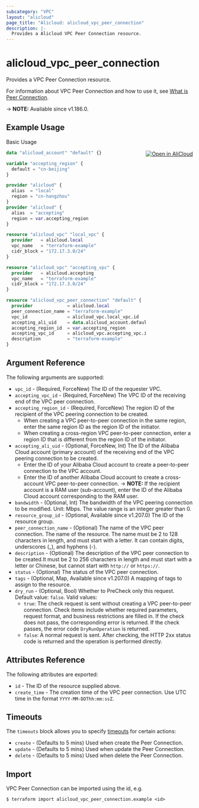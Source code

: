 ```yaml
---
subcategory: "VPC"
layout: "alicloud"
page_title: "Alicloud: alicloud_vpc_peer_connection"
description: |-
  Provides a Alicloud VPC Peer Connection resource.
---
```


# alicloud_vpc_peer_connection

Provides a VPC Peer Connection resource.

For information about VPC Peer Connection and how to use it, see [What is Peer Connection](https://www.alibabacloud.com/help/en/virtual-private-cloud/latest/createvpcpeer).

-> **NOTE:** Available since v1.186.0.

## Example Usage
<div class="oics-button" style="float: right;margin: 0 0 -40px 0;">
  <a href="https://api.aliyun.com/api-tools/terraform?resource=alicloud_vpc_peer_connection&exampleId=294fed06-9b0d-e5fe-a093-4ebb1a7b8fe9e29c352b&activeTab=example&spm=docs.r.vpc_peer_connection.0.294fed069b" target="_blank">
    <img alt="Open in AliCloud" src="https://img.alicdn.com/imgextra/i1/O1CN01hjjqXv1uYUlY56FyX_!!6000000006049-55-tps-254-36.svg" style="max-height: 44px; margin: 32px auto; max-width: 100%;">
  </a>
</div>

Basic Usage

```terraform
data "alicloud_account" "default" {}

variable "accepting_region" {
  default = "cn-beijing"
}

provider "alicloud" {
  alias  = "local"
  region = "cn-hangzhou"
}
provider "alicloud" {
  alias  = "accepting"
  region = var.accepting_region
}

resource "alicloud_vpc" "local_vpc" {
  provider   = alicloud.local
  vpc_name   = "terraform-example"
  cidr_block = "172.17.3.0/24"
}

resource "alicloud_vpc" "accepting_vpc" {
  provider   = alicloud.accepting
  vpc_name   = "terraform-example"
  cidr_block = "172.17.3.0/24"
}

resource "alicloud_vpc_peer_connection" "default" {
  provider             = alicloud.local
  peer_connection_name = "terraform-example"
  vpc_id               = alicloud_vpc.local_vpc.id
  accepting_ali_uid    = data.alicloud_account.default.id
  accepting_region_id  = var.accepting_region
  accepting_vpc_id     = alicloud_vpc.accepting_vpc.id
  description          = "terraform-example"
}
```

## Argument Reference

The following arguments are supported:

* `vpc_id` - (Required, ForceNew) The ID of the requester VPC.
* `accepting_vpc_id` - (Required, ForceNew) The VPC ID of the receiving end of the VPC peer connection.
* `accepting_region_id` - (Required, ForceNew) The region ID of the recipient of the VPC peering connection to be created.
  - When creating a VPC peer-to-peer connection in the same region, enter the same region ID as the region ID of the initiator.
  - When creating a cross-region VPC peer-to-peer connection, enter a region ID that is different from the region ID of the initiator.
* `accepting_ali_uid` - (Optional, ForceNew, Int) The ID of the Alibaba Cloud account (primary account) of the receiving end of the VPC peering connection to be created.
  - Enter the ID of your Alibaba Cloud account to create a peer-to-peer connection to the VPC account.
  - Enter the ID of another Alibaba Cloud account to create a cross-account VPC peer-to-peer connection.
-> **NOTE:**  If the recipient account is a RAM user (sub-account), enter the ID of the Alibaba Cloud account corresponding to the RAM user.
* `bandwidth` - (Optional, Int) The bandwidth of the VPC peering connection to be modified. Unit: Mbps. The value range is an integer greater than 0.
* `resource_group_id` - (Optional, Available since v1.207.0) The ID of the resource group.
* `peer_connection_name` - (Optional) The name of the VPC peer connection. The name of the resource. The name must be 2 to 128 characters in length, and must start with a letter. It can contain digits, underscores (_), and hyphens (-).
* `description` - (Optional) The description of the VPC peer connection to be created.It must be 2 to 256 characters in length and must start with a letter or Chinese, but cannot start with `http://` or `https://`.
* `status` - (Optional) The status of the VPC peer connection.
* `tags` - (Optional, Map, Available since v1.207.0) A mapping of tags to assign to the resource.
* `dry_run` - (Optional, Bool) Whether to PreCheck only this request. Default value: `false`. Valid values:
  - `true`: The check request is sent without creating a VPC peer-to-peer connection. Check items include whether required parameters, request format, and business restrictions are filled in. If the check does not pass, the corresponding error is returned. If the check passes, the error code `DryRunOperation` is returned.
  - `false`: A normal request is sent. After checking, the HTTP 2xx status code is returned and the operation is performed directly.

## Attributes Reference

The following attributes are exported:

* `id` - The ID of the resource supplied above.
* `create_time` - The creation time of the VPC peer connection. Use UTC time in the format `YYYY-MM-DDThh:mm:ssZ`.

## Timeouts

The `timeouts` block allows you to specify [timeouts](https://www.terraform.io/docs/configuration-0-11/resources.html#timeouts) for certain actions:

* `create` - (Defaults to 5 mins) Used when create the Peer Connection.
* `update` - (Defaults to 5 mins) Used when update the Peer Connection.
* `delete` - (Defaults to 5 mins) Used when delete the Peer Connection.

## Import

VPC Peer Connection can be imported using the id, e.g.

```shell
$ terraform import alicloud_vpc_peer_connection.example <id>
```
